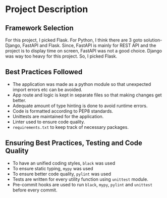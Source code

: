 # Project Description

## Framework Selection

For this project, I picked Flask. For Python, I think there are 3 goto solution- Django, FastAPI and Flask. Since, FastAPI is mainly for REST API and the project is to display time on screen, FastAPI was not a good choice. Django was way too heavy for this project. So, I picked Flask.

## Best Practices Followed

- The application was made as a python module so that unexpected import errors etc can be avoided.
- App route and logic is kept in separate files so that making changes get better.
- Adequate amount of type hinting is done to avoid runtime errors.
- Code is formatted according to PEP8 standards.
- Unittests are maintained for the application.
- Linter used to ensure code quality.
- `requirements.txt` to keep track of necessary packages.

## Ensuring Best Practices, Testing and Code Quality

- To have an unified coding styles, `black` was used
- To ensure static typing, `mypy` was used
- To ensure better code quality, `pylint` was used
- Tests are written for every utility function using `unittest` module.
- Pre-commit hooks are used to run `black`, `mypy`, `pylint` and `unittest` before every commit.
